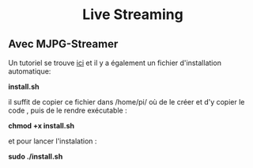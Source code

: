 <h1 style="text-align:center";>Live Streaming</h1>

<h2>Avec MJPG-Streamer</h2>


Un tutoriel se trouve [ici](https://nasfamilyone.synology.me/tuto&co/tutoriels/tutostreampi/) et il y a également un fichier d'installation automatique:

**install.sh**

il suffit de copier ce fichier dans /home/pi/ où de le créer et d'y copier le code , puis de le rendre exécutable :

**chmod +x install.sh**

et pour lancer l'instalation :

**sudo ./install.sh**
